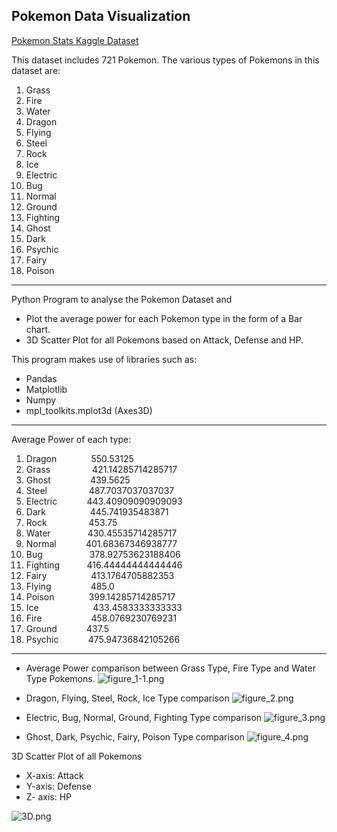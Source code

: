 ## Pokemon Data Visualization ##

[Pokemon Stats Kaggle Dataset](https://www.kaggle.com/abcsds/pokemon)

This dataset includes 721 Pokemon.
The various types of Pokemons in this dataset are:

 1. Grass
 2. Fire 
 3. Water
 4. Dragon
 5. Flying
 6. Steel
 7. Rock
 8. Ice
 9. Electric
 10. Bug
 11. Normal
 12. Ground
 13. Fighting
 14. Ghost
 15. Dark
 16. Psychic
 17. Fairy
 18. Poison

----------
Python Program to analyse the Pokemon Dataset and

 - Plot the average power for each Pokemon type in the form of a Bar chart.
 - 3D Scatter Plot for all Pokemons based on Attack, Defense and HP.

This program makes use of libraries such as:

 - Pandas
 - Matplotlib
 - Numpy
 - mpl_toolkits.mplot3d (Axes3D)


----------
Average Power of each type:

 1. Dragon     &nbsp;&nbsp;&nbsp;&nbsp;&nbsp;&nbsp;&nbsp;&nbsp;&nbsp;&nbsp;&nbsp;&nbsp;             550.53125
 2. Grass        &nbsp;&nbsp;&nbsp;&nbsp;&nbsp;&nbsp;&nbsp;&nbsp;&nbsp;&nbsp;&nbsp;&nbsp;&nbsp;&nbsp;&nbsp;             421.14285714285717
 3. Ghost        &nbsp;&nbsp;&nbsp;&nbsp;&nbsp;&nbsp;&nbsp;&nbsp;&nbsp;&nbsp;&nbsp;&nbsp;&nbsp;&nbsp;             439.5625
 4. Steel         &nbsp;&nbsp;&nbsp;&nbsp;&nbsp;&nbsp;&nbsp;&nbsp;&nbsp;&nbsp;&nbsp;&nbsp;&nbsp;&nbsp;&nbsp;              487.7037037037037
 5. Electric     &nbsp;&nbsp;&nbsp;&nbsp;&nbsp;&nbsp;&nbsp;&nbsp;&nbsp;&nbsp;               443.40909090909093
 6. Dark          &nbsp;&nbsp;&nbsp;&nbsp;&nbsp;&nbsp;&nbsp;&nbsp;&nbsp;&nbsp;&nbsp;&nbsp;&nbsp;&nbsp;&nbsp;&nbsp;               445.741935483871
 7. Rock          &nbsp;&nbsp;&nbsp;&nbsp;&nbsp;&nbsp;&nbsp;&nbsp;&nbsp;&nbsp;&nbsp;&nbsp;&nbsp;&nbsp;&nbsp;                453.75
 8. Water         &nbsp;&nbsp;&nbsp;&nbsp;&nbsp;&nbsp;&nbsp;&nbsp;&nbsp;&nbsp;&nbsp;&nbsp;&nbsp;               430.45535714285717
 9. Normal      &nbsp;&nbsp;&nbsp;&nbsp;&nbsp;&nbsp;&nbsp;&nbsp;&nbsp;&nbsp;                401.68367346938777
 10. Bug            &nbsp;&nbsp;&nbsp;&nbsp;&nbsp;&nbsp;&nbsp;&nbsp;&nbsp;&nbsp;&nbsp;&nbsp;&nbsp;&nbsp;&nbsp;&nbsp;&nbsp;               378.92753623188406
 11. Fighting     &nbsp;&nbsp;&nbsp;&nbsp;&nbsp;&nbsp;&nbsp;&nbsp;&nbsp;              416.44444444444446
 12. Fairy          &nbsp;&nbsp;&nbsp;&nbsp;&nbsp;&nbsp;&nbsp;&nbsp;&nbsp;&nbsp;&nbsp;&nbsp;&nbsp;&nbsp;&nbsp;&nbsp;                 413.1764705882353
 13. Flying        &nbsp;&nbsp;&nbsp;&nbsp;&nbsp;&nbsp;&nbsp;&nbsp;&nbsp;&nbsp;&nbsp;&nbsp;&nbsp;&nbsp;                  485.0
 14. Poison       &nbsp;&nbsp;&nbsp;&nbsp;&nbsp;&nbsp;&nbsp;&nbsp;&nbsp;&nbsp;&nbsp;&nbsp;                    399.14285714285717
 15. Ice             &nbsp;&nbsp;&nbsp;&nbsp;&nbsp;&nbsp;&nbsp;&nbsp;&nbsp;&nbsp;&nbsp;&nbsp;&nbsp;&nbsp;&nbsp;&nbsp;&nbsp;&nbsp;&nbsp;&nbsp;                    433.4583333333333
 16. Fire           &nbsp;&nbsp;&nbsp;&nbsp;&nbsp;&nbsp;&nbsp;&nbsp;&nbsp;&nbsp;&nbsp;&nbsp;&nbsp;&nbsp;&nbsp;&nbsp;&nbsp;&nbsp;                     458.0769230769231
 17. Ground      &nbsp;&nbsp;&nbsp;&nbsp;&nbsp;&nbsp;&nbsp;&nbsp;&nbsp;&nbsp;                      437.5
 18. Psychic       &nbsp;&nbsp;&nbsp;&nbsp;&nbsp;&nbsp;&nbsp;&nbsp;&nbsp;&nbsp;&nbsp;475.94736842105266


----------


 - Average Power comparison between Grass Type, Fire Type and Water Type Pokemons.
![](https://lh3.googleusercontent.com/-lBRYey9Tr_s/WOksg-WEHzI/AAAAAAAABic/ZnYN7osc7MsYLiRIYALN9VGpphTEXjwbQCLcB/s0/figure_1-1.png "figure_1-1.png")


 - Dragon, Flying, Steel, Rock, Ice Type comparison
![](https://lh3.googleusercontent.com/-FavMT9_vBQM/WOktHIn3qpI/AAAAAAAABio/AsinylQFS2kzBeFVLcWs2piKSV3JzG4sQCLcB/s0/figure_2.png "figure_2.png")


 - Electric, Bug, Normal, Ground, Fighting Type comparison
![](https://lh3.googleusercontent.com/-cm2iKVDoo2I/WOkt5TUSqoI/AAAAAAAABi4/MeNPemFYWPomSywWqfF70u_-MjoegOQEgCLcB/s0/figure_3.png "figure_3.png")


 - Ghost, Dark, Psychic, Fairy, Poison Type comparison
![](https://lh3.googleusercontent.com/-i6Cy6Zora_w/WOkuVNWlLhI/AAAAAAAABjA/pXhe4VHbpioa-OQUX1Eu57FK-GeLSjmFwCLcB/s0/figure_4.png "figure_4.png")



3D Scatter Plot of all Pokemons

 - X-axis: Attack
 - Y-axis: Defense
 - Z- axis: HP
 
 ![](https://lh3.googleusercontent.com/-HaEPss6ZoLA/WOkuy0jfqxI/AAAAAAAABjY/IT1PtlgN_gYYl39ebuvKatovNhyrg_LdwCLcB/s0/3D.png "3D.png")

